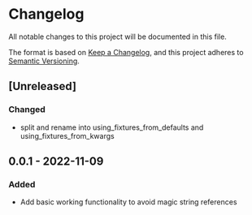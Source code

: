 # Changelog
All notable changes to this project will be documented in this file.

The format is based on [Keep a Changelog](https://keepachangelog.com/en/1.0.0/), and this project adheres to [Semantic Versioning](https://semver.org/spec/v2.0.0.html).


## [Unreleased]

### Changed
- split and rename into using_fixtures_from_defaults and using_fixtures_from_kwargs

## 0.0.1 - 2022-11-09
### Added
- Add basic working functionality to avoid magic string references
